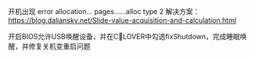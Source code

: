 开机出现 error allocation... pages......alloc type 2 解决方案：https://blog.daliansky.net/Slide-value-acquisition-and-calculation.html

开启BIOS允许USB唤醒设备，并在CLOVER中勾选fixShutdown，完成睡眠唤醒，并修复关机变重启问题